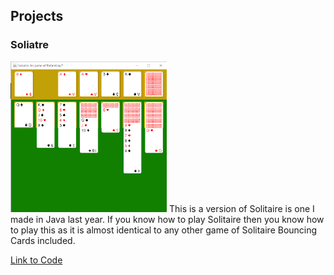 ## Projects
### Soliatre
<img src="Soliatre.png" width="250">
This is a version of Solitaire is one I made in Java last year.
If you know how to play Solitaire then you know how to play this as it is almost identical to any other game of Solitaire
Bouncing Cards included.

[Link to Code](https://github.com/SealDoGaming/Soliatre)
